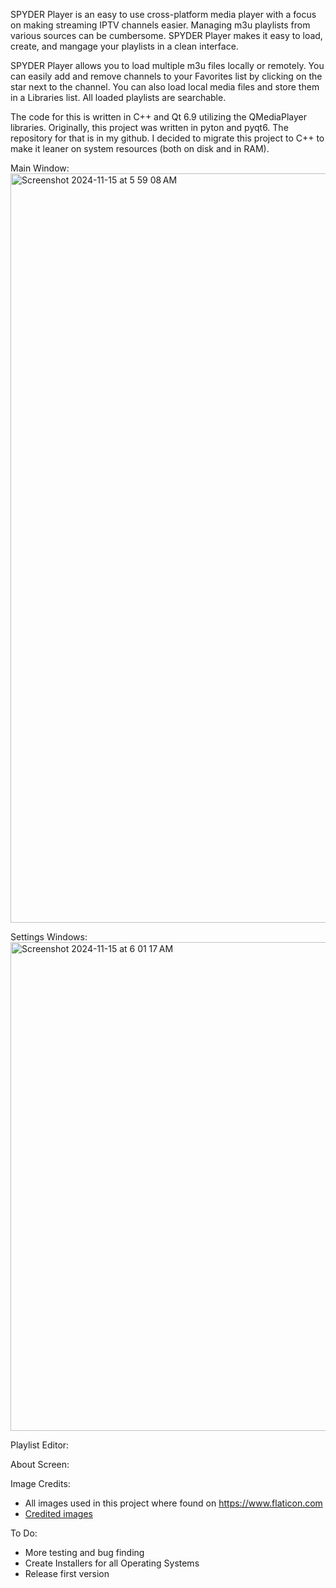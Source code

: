 SPYDER Player is an easy to use cross-platform media player with a focus on making streaming IPTV channels easier.  Managing m3u playlists from various sources can be cumbersome.  SPYDER Player makes it easy to load, create, and mangage your playlists in a clean interface.

SPYDER Player allows you to load multiple m3u files locally or remotely.  You can easily add and remove channels to your Favorites list by clicking on the star next to the channel.  You can also load local media files and store them in a Libraries list.  All loaded playlists are searchable.

The code for this is written in C++ and Qt 6.9 utilizing the QMediaPlayer libraries.  Originally, this project was written in pyton and pyqt6.  The repository for that is in my github.  I decided to migrate this project to C++ to make it leaner on system resources (both on disk and in RAM).

Main Window:
<img width="1199" alt="Screenshot 2024-11-15 at 5 59 08 AM" src="https://github.com/user-attachments/assets/990a0407-d298-4071-99a5-acc2cbfb8e41">



Settings Windows:
<img width="782" alt="Screenshot 2024-11-15 at 6 01 17 AM" src="https://github.com/user-attachments/assets/88afc261-89b5-486d-87a0-745055a5c9b7">


Playlist Editor:


About Screen:




Image Credits:
- All images used in this project where found on https://www.flaticon.com
- [Credited images](docs/ImageSources.md)

To Do:
- More testing and bug finding
- Create Installers for all Operating Systems
- Release first version
